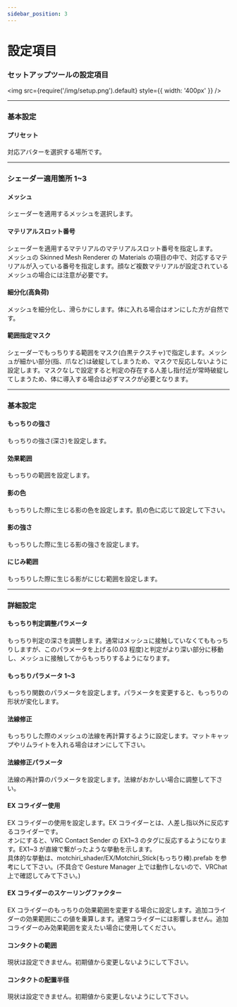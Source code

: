 ```yaml
---
sidebar_position: 3
---
```


# 設定項目

### セットアップツールの設定項目

<img
src={require('/img/setup.png').default}
style={{ width: '400px' }}
/>

---

### 基本設定

#### プリセット

対応アバターを選択する場所です。

---

### シェーダー適用箇所 1~3

#### メッシュ

シェーダーを適用するメッシュを選択します。

#### マテリアルスロット番号

シェーダーを適用するマテリアルのマテリアルスロット番号を指定します。  
メッシュの Skinned Mesh Renderer の Materials の項目の中で、対応するマテリアルが入っている番号を指定します。顔など複数マテリアルが設定されているメッシュの場合には注意が必要です。

#### 細分化(高負荷)

メッシュを細分化し、滑らかにします。体に入れる場合はオンにした方が自然です。

#### 範囲指定マスク

シェーダーでもっちりする範囲をマスク(白黒テクスチャ)で指定します。メッシュが細かい部分(指、爪など)は破綻してしまうため、マスクで反応しないように設定します。マスクなしで設定すると判定の存在する人差し指付近が常時破綻してしまうため、体に導入する場合は必ずマスクが必要となります。

---

### 基本設定

#### もっちりの強さ

もっちりの強さ(深さ)を設定します。

#### 効果範囲

もっちりの範囲を設定します。

#### 影の色

もっちりした際に生じる影の色を設定します。肌の色に応じて設定して下さい。

#### 影の強さ

もっちりした際に生じる影の強さを設定します。

#### にじみ範囲

もっちりした際に生じる影がにじむ範囲を設定します。

---

### 詳細設定

#### もっちり判定調整パラメータ

もっちり判定の深さを調整します。通常はメッシュに接触していなくてももっちりしますが、このパラメータを上げる(0.03 程度)と判定がより深い部分に移動し、メッシュに接触してからもっちりするようになります。

#### もっちりパラメータ 1~3

もっちり関数のパラメータを設定します。パラメータを変更すると、もっちりの形状が変化します。

#### 法線修正

もっちりした際のメッシュの法線を再計算するように設定します。マットキャップやリムライトを入れる場合はオンにして下さい。

#### 法線修正パラメータ

法線の再計算のパラメータを設定します。法線がおかしい場合に調整して下さい。

#### EX コライダー使用

EX コライダーの使用を設定します。EX コライダーとは、人差し指以外に反応するコライダーです。  
オンにすると、VRC Contact Sender の EX1~3 のタグに反応するようになります。EX1~3 が直線で繋がったような挙動を示します。  
具体的な挙動は、motchiri_shader/EX/Motchiri_Stick(もっちり棒).prefab を参考にして下さい。(不具合で Gesture Manager 上では動作しないので、VRChat 上で確認してみて下さい。)

#### EX コライダーのスケーリングファクター

EX コライダーのもっちりの効果範囲を変更する場合に設定します。追加コライダーの効果範囲にこの値を乗算します。通常コライダーには影響しません。追加コライダーのみ効果範囲を変えたい場合に使用してください。

#### コンタクトの範囲

現状は設定できません。初期値から変更しないようにして下さい。

#### コンタクトの配置半径

現状は設定できません。初期値から変更しないようにして下さい。
